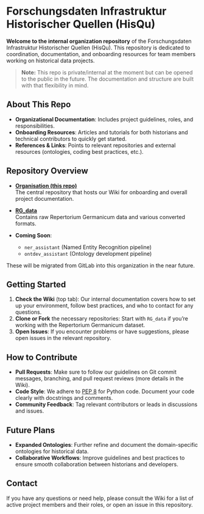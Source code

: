 # Forschungsdaten Infrastruktur Historischer Quellen (HisQu)
**Welcome to the internal organization repository** of the Forschungsdaten Infrastruktur Historischer Quellen (HisQu). This repository is dedicated to coordination, documentation, and onboarding resources for team members working on historical data projects.

> **Note:** This repo is private/internal at the moment but can be opened to the public in the future. The documentation and structure are built with that flexibility in mind.


## About This Repo
- **Organizational Documentation**: Includes project guidelines, roles, and responsibilities.  
- **Onboarding Resources**: Articles and tutorials for both historians and technical contributors to quickly get started.  
- **References & Links**: Points to relevant repositories and external resources (ontologies, coding best practices, etc.).

## Repository Overview

- **[Organisation (this repo)](https://github.com/HisQu/Organisation)**  
  The central repository that hosts our Wiki for onboarding and overall project documentation.

- **[RG_data](https://github.com/HisQu/RG_data)**  
  Contains raw Repertorium Germanicum data and various converted formats.

- **Coming Soon**:  
  - `ner_assistant` (Named Entity Recognition pipeline)  
  - `ontdev_assistant` (Ontology development pipeline)  

These will be migrated from GitLab into this organization in the near future.


## Getting Started
1. **Check the Wiki** (top tab): Our internal documentation covers how to set up your environment, follow best practices, and who to contact for any questions.  
2. **Clone or Fork** the necessary repositories: Start with `RG_data` if you’re working with the Repertorium Germanicum dataset.  
3. **Open Issues**: If you encounter problems or have suggestions, please open issues in the relevant repository.


## How to Contribute
- **Pull Requests**: Make sure to follow our guidelines on Git commit messages, branching, and pull request reviews (more details in the Wiki).  
- **Code Style**: We adhere to [PEP 8](https://peps.python.org/pep-0008/) for Python code. Document your code clearly with docstrings and comments.
- **Community Feedback**: Tag relevant contributors or leads in discussions and issues.


## Future Plans
- **Expanded Ontologies**: Further refine and document the domain-specific ontologies for historical data.  
- **Collaborative Workflows**: Improve guidelines and best practices to ensure smooth collaboration between historians and developers.


## Contact
If you have any questions or need help, please consult the Wiki for a list of active project members and their roles, or open an issue in this repository.

